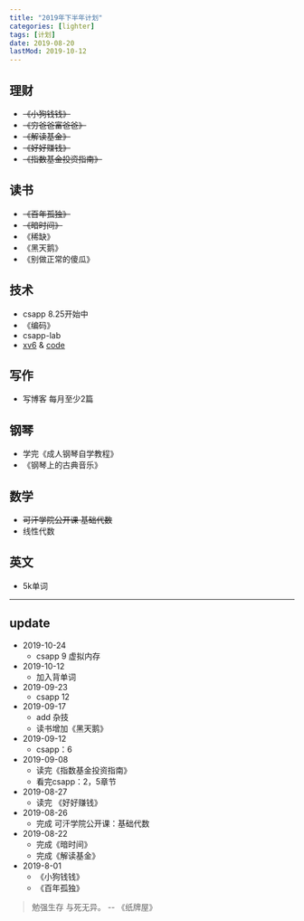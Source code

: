 ```yaml
---
title: "2019年下半年计划"
categories: [lighter]
tags: [计划]
date: 2019-08-20
lastMod: 2019-10-12
---
```


## 理财
- ~~《小狗钱钱》~~
- ~~《穷爸爸富爸爸》~~
- ~~《解读基金》~~
- ~~《好好赚钱》~~
- ~~《指数基金投资指南》~~

## 读书
- ~~《百年孤独》~~
- ~~《暗时间》~~
- 《稀缺》
- 《黑天鹅》
- 《别做正常的傻瓜》

## 技术
- csapp 8.25开始中
- 《编码》
- csapp-lab
- [xv6](https://github.com/ranxian/xv6-chinese) & [code](https://github.com/HeisenbergV/xv6)

## 写作
- 写博客 每月至少2篇

## 钢琴
- 学完《成人钢琴自学教程》
- 《钢琴上的古典音乐》

## 数学
- ~~可汗学院公开课 基础代数~~
- 线性代数

## 英文
- 5k单词


---
## update
- 2019-10-24
  - csapp 9 虚拟内存
- 2019-10-12
  - 加入背单词
- 2019-09-23
  - csapp 12
- 2019-09-17
  - add 杂技
  - 读书增加《黑天鹅》
- 2019-09-12
  - csapp：6
- 2019-09-08
  - 读完《指数基金投资指南》
  - 看完csapp：2，5章节
- 2019-08-27
  - 读完 《好好赚钱》
- 2019-08-26
  - 完成 可汗学院公开课：基础代数
- 2019-08-22
    - 完成《暗时间》
    - 完成《解读基金》
- 2019-8-01
    - 《小狗钱钱》
    - 《百年孤独》

> 勉强生存 与死无异。 -- 《纸牌屋》

